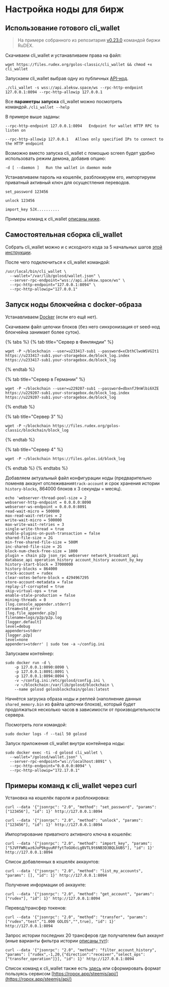 # Настройка ноды для бирж

## Использование готового cli\_wallet

> На примере собранного из репозитария [v0.23.0](https://github.com/golos-blockchain/golos/tree/golos-v0.23.0) командой биржи RuDEX.

Скачиваем cli\_wallet и устанавливаем права на файл:

```text
wget https://files.rudex.org/golos-classic/cli_wallet && chmod +x cli_wallet
```

Запускаем cli\_wallet выбрав одну из публичных [API-нод](https://golos.id/nodes).

```text
./cli_wallet -s wss://api.aleksw.space/ws --rpc-http-endpoint 127.0.0.1:8094 --rpc-http-allowip 127.0.0.1
```

Все **параметры запуска** cli\_wallet можно посмотреть командой`./cli_wallet --help`

В примере выше заданы: 

`--rpc-http-endpoint 127.0.0.1:8094  
Endpoint for wallet HTTP RPC to listen on`

`--rpc-http-allowip 127.0.0.1  
Allows only specified IPs to connect to the HTTP endpoint`

Возможно вместо запуска cli\_wallet с помощью screen будет удобно использовать режим демона, добавив опцию:

`-d [ --daemon ]  
Run the wallet in daemon mode`

Устанавливаем пароль на кошелёк, разблокируем его, импортируем приватный активный ключ для осущестления переводов.

```text
set_password 123456

unlock 123456

import_key 5JX..........
```

Примеры команд к cli\_wallet [описаны ниже](guide-exchange.md#primery-komand-k-cli_wallet-cherez-curl).

## Самостоятельная сборка cli\_wallet

Собрать cli\_wallet можно и с исходного кода за 5 начальных шагов [этой инструкции](../../developers/hardforks/hf18_instruction.md#razdel_4-iznachalnaya-ustanovka-blokcheina).

После чего подключиться к cli\_wallet командой:

```text
/usr/local/bin/cli_wallet \
  --wallet="/var/lib/golosd/wallet.json" \
  --server-rpc-endpoint="wss://api.aleksw.space/ws" \
  --rpc-http-endpoint="127.0.0.1:8094" \
  --rpc-http-allowip="127.0.0.1"
```

## Запуск ноды блокчейна с docker-образа

Устанавливаем [Docker](https://wiki.golos.id/witnesses/node/guide#ustanavlivaem-docker) \(если его ещё нет\).

Скачиваем файл цепочки блоков \(без него синхронизация от seed-нод блокчейна занимает более суток\).

{% tabs %}
{% tab title="Сервер в Финляндии" %}
```text
wget -P ~/blockchain --user=u233417-sub1 --password=xCbthClwoWSVGIt1 https://u233417-sub1.your-storagebox.de/block_log.index https://u233417-sub1.your-storagebox.de/block_log

```
{% endtab %}

{% tab title="Сервер в Германии" %}
```text
wget -P ~/blockchain --user=u229207-sub1 --password=dbxnfJ9nWlbi6XZE https://u229207-sub1.your-storagebox.de/block_log.index https://u229207-sub1.your-storagebox.de/block_log

```
{% endtab %}

{% tab title="Сервер 3" %}
```
wget -P ~/blockchain https://files.rudex.org/golos-classic/blockchain/block_log

```
{% endtab %}

{% tab title="Сервер 4" %}
```
wget -P ~/blockchain https://files.golos.id/block_log
```
{% endtab %}
{% endtabs %}

Добавляем актуальный файл конфигурации ноды \(предварительно поменяв аккаунт отслеживания`track-account` и срок хранения истории `history-blocks`, 864000 блоков x 3 секунды = месяц\).

```text
echo 'webserver-thread-pool-size = 2
webserver-http-endpoint = 0.0.0.0:8090
webserver-ws-endpoint = 0.0.0.0:8091
read-wait-micro = 500000
max-read-wait-retries = 2
write-wait-micro = 500000
max-write-wait-retries = 3
single-write-thread = true
enable-plugins-on-push-transaction = false
shared-file-size = 2G
min-free-shared-file-size = 500M
inc-shared-file-size = 2G
block-num-check-free-size = 1000
plugin = chain p2p json_rpc webserver network_broadcast_api database_api operation_history account_history account_by_key
history-start-block = 37000000
history-blocks = 864000
track-account = rudex
clear-votes-before-block = 4294967295
store-account-metadata = false
replay-if-corrupted = true
skip-virtual-ops = true
enable-stale-production = false
mining-threads = 0
[log.console_appender.stderr]
stream=std_error
[log.file_appender.p2p]
filename=logs/p2p/p2p.log
[logger.default]
level=debug
appenders=stderr
[logger.p2p]
level=none
appenders=stderr' | sudo tee -a ~/config.ini
```

Запускаем контейнер:

```text
sudo docker run -d \
    -p 127.0.0.1:8090:8090 \
    -p 127.0.0.1:8091:8091 \
    -p 127.0.0.1:8094:8094 \
    -v ~/config.ini:/etc/golosd/config.ini \
    -v ~/blockchain:/var/lib/golosd/blockchain \
    --name golosd golosblockchain/golos:latest
```

Начнётся загрузка образа ноды и реплей \(наполнение данных `shared_memory.bin` из файла цепочки блоков\), который будет продолжаться несколько часов в зависимости от производительности сервера.

Посмотреть логи командой:

```text
sudo docker logs -f --tail 50 golosd
```

Запуск приложения cli\_wallet внутри контейнера ноды:

```text
sudo docker exec -ti -d golosd cli_wallet \
  --wallet="/golosd/wallet.json" \
  --server-rpc-endpoint="ws://localhost:8091" \
  --rpc-http-endpoint="0.0.0.0:8094" \
  --rpc-http-allowip="172.17.0.1"
```

## Примеры команд к cli\_wallet через curl

Установка на кошелёк пароля и разблокировка:

```text
curl --data '{"jsonrpc": "2.0", "method": "set_password", "params": ["123456"], "id": 1}' http://127.0.0.1:8094
```

```text
curl --data '{"jsonrpc": "2.0", "method": "unlock", "params": ["123456"], "id": 1}' http://127.0.0.1:8094
```

Импортирование приватного активного ключа в кошелёк:

```text
curl --data '{"jsonrpc": "2.0", "method": "import_key", "params": ["5JVFFWRLwz6JoP9kguuRFfytToGU6cLgBVTL9t6NB3D3BQLbUBS"], "id": 1}' http://127.0.0.1:8094
```

Список добавленных в кошелёк аккаунтов:

```text
curl --data '{"jsonrpc": "2.0", "method": "list_my_accounts", "params": [], "id": 1}' http://127.0.0.1:8094
```

Получение информации об аккаунте:

```text
curl --data '{"jsonrpc": "2.0", "method": "get_account", "params": ["rudex"], "id": 1}' http://127.0.0.1:8094
```

Перевод/трансфер токенов:

```text
curl --data '{"jsonrpc": "2.0", "method": "transfer", "params": ["rudex","test","1.000 GOLOS","",true], "id": 1}' http://127.0.0.1:8094
```

Запрос истории последних 20 трансферов где получателем был аккаунт \(иные варианты фильтра истории [описаны тут](../../developers/hardforks/sf18.4_release.md#filtraciya-zaprashivaemoi-informacii-ob-operaciyakh-iz-istorii-akkaunta)\):

```text
curl --data '{"jsonrpc": "2.0", "method": "filter_account_history", "params": ["rudex",-1,20,{"direction":"receiver","select_ops":["transfer_operation"]}], "id": 1}' http://127.0.0.1:8094
```

Список команд к cli\_wallet также есть [здесь](../../developers/api/cli-wallet.md) или сформировать формат пользуясь сервисом [https://ropox.app/steemjs/api/](https://ropox.app/steemjs/api/)

